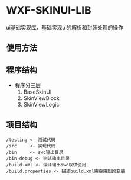 WXF-SKINUI-LIB
======================
ui基础实现库，基础实现ui的解析和封装处理的操作


使用方法
----------------------


程序结构
----------------------
* 程序分三层
	1. BaseSkinUI
	2. SkinViewBlock
	3. SkinViewLogic


项目结构
----------------------

	/testing <- 测试代码
	/src     <- 实现代码
	/bin     <- swc输出目录
	/bin-debug <- 测试输出目录
	/build.xml <- 编译输出swc以供使用
	/build.properties <- 描述build.xml需要用到的变量

